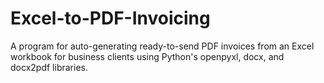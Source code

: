 # Excel-to-PDF-Invoicing
A program for auto-generating ready-to-send PDF invoices from an Excel workbook for business clients using Python's openpyxl, docx, and docx2pdf libraries.
